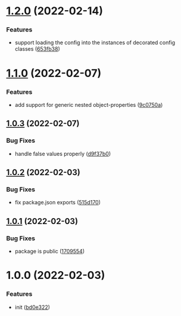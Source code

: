# [1.2.0](https://github.com/entwico/node-config/compare/v1.1.0...v1.2.0) (2022-02-14)


### Features

* support loading the config into the instances of decorated config classes ([653fb38](https://github.com/entwico/node-config/commit/653fb38276151156fd9e693314b8bd907c30a948))

# [1.1.0](https://github.com/entwico/node-config/compare/v1.0.3...v1.1.0) (2022-02-07)


### Features

* add support for generic nested object-properties ([9c0750a](https://github.com/entwico/node-config/commit/9c0750a79c3991e977408dbe57f4b520d4b55752))

## [1.0.3](https://github.com/entwico/node-config/compare/v1.0.2...v1.0.3) (2022-02-07)


### Bug Fixes

* handle false values properly ([d9f37b0](https://github.com/entwico/node-config/commit/d9f37b04771226a7e12c436cb539f90668bd4c51))

## [1.0.2](https://github.com/entwico/node-config/compare/v1.0.1...v1.0.2) (2022-02-03)


### Bug Fixes

* fix package.json exports ([515d170](https://github.com/entwico/node-config/commit/515d170ee57e3bfae203e08f5ccaa39ce813d990))

## [1.0.1](https://github.com/entwico/node-config/compare/v1.0.0...v1.0.1) (2022-02-03)


### Bug Fixes

* package is public ([1709554](https://github.com/entwico/node-config/commit/1709554fbe199aa1df81c691043231231e9eacc8))

# 1.0.0 (2022-02-03)


### Features

* init ([bd0e322](https://github.com/entwico/node-config/commit/bd0e322f976fd207ae0590d707649bb2c9057ba4))
